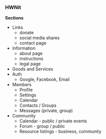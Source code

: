 ### HWNit

**Sections**

  - Links
      - donate
      - social media shares
      - contact page
  - Information
      - about page
      - instructions
      - legal page
  - Goods and Services
  - Auth
      - Google, Facebook, Email
  - Members
      - Profile
      - Settings
      - Calendar
      - Contacts / Groups
      - Messages (private, group)
  - Community
      - Calendar - public / private events
      - Forum - group / public
      - Resource listings - business, community